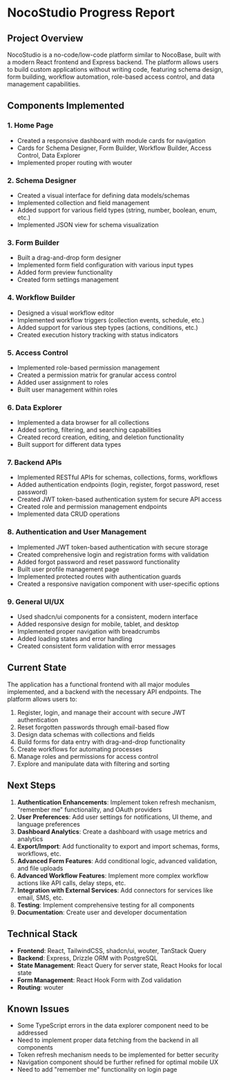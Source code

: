 # NocoStudio Progress Report

## Project Overview
NocoStudio is a no-code/low-code platform similar to NocoBase, built with a modern React frontend and Express backend. The platform allows users to build custom applications without writing code, featuring schema design, form building, workflow automation, role-based access control, and data management capabilities.

## Components Implemented

### 1. Home Page
- Created a responsive dashboard with module cards for navigation
- Cards for Schema Designer, Form Builder, Workflow Builder, Access Control, Data Explorer
- Implemented proper routing with wouter

### 2. Schema Designer
- Created a visual interface for defining data models/schemas
- Implemented collection and field management
- Added support for various field types (string, number, boolean, enum, etc.)
- Implemented JSON view for schema visualization

### 3. Form Builder
- Built a drag-and-drop form designer
- Implemented form field configuration with various input types
- Added form preview functionality
- Created form settings management

### 4. Workflow Builder
- Designed a visual workflow editor
- Implemented workflow triggers (collection events, schedule, etc.)
- Added support for various step types (actions, conditions, etc.)
- Created execution history tracking with status indicators

### 5. Access Control
- Implemented role-based permission management
- Created a permission matrix for granular access control
- Added user assignment to roles
- Built user management within roles

### 6. Data Explorer
- Implemented a data browser for all collections
- Added sorting, filtering, and searching capabilities
- Created record creation, editing, and deletion functionality
- Built support for different data types

### 7. Backend APIs
- Implemented RESTful APIs for schemas, collections, forms, workflows
- Added authentication endpoints (login, register, forgot password, reset password)
- Created JWT token-based authentication system for secure API access
- Created role and permission management endpoints
- Implemented data CRUD operations

### 8. Authentication and User Management
- Implemented JWT token-based authentication with secure storage
- Created comprehensive login and registration forms with validation
- Added forgot password and reset password functionality
- Built user profile management page
- Implemented protected routes with authentication guards
- Created a responsive navigation component with user-specific options

### 9. General UI/UX
- Used shadcn/ui components for a consistent, modern interface
- Added responsive design for mobile, tablet, and desktop
- Implemented proper navigation with breadcrumbs
- Added loading states and error handling
- Created consistent form validation with error messages

## Current State
The application has a functional frontend with all major modules implemented, and a backend with the necessary API endpoints. The platform allows users to:

1. Register, login, and manage their account with secure JWT authentication
2. Reset forgotten passwords through email-based flow
3. Design data schemas with collections and fields
4. Build forms for data entry with drag-and-drop functionality
5. Create workflows for automating processes
6. Manage roles and permissions for access control
7. Explore and manipulate data with filtering and sorting

## Next Steps
1. **Authentication Enhancements**: Implement token refresh mechanism, "remember me" functionality, and OAuth providers
2. **User Preferences**: Add user settings for notifications, UI theme, and language preferences
3. **Dashboard Analytics**: Create a dashboard with usage metrics and analytics
4. **Export/Import**: Add functionality to export and import schemas, forms, workflows, etc.
5. **Advanced Form Features**: Add conditional logic, advanced validation, and file uploads
6. **Advanced Workflow Features**: Implement more complex workflow actions like API calls, delay steps, etc.
7. **Integration with External Services**: Add connectors for services like email, SMS, etc.
8. **Testing**: Implement comprehensive testing for all components
9. **Documentation**: Create user and developer documentation

## Technical Stack
- **Frontend**: React, TailwindCSS, shadcn/ui, wouter, TanStack Query
- **Backend**: Express, Drizzle ORM with PostgreSQL
- **State Management**: React Query for server state, React Hooks for local state
- **Form Management**: React Hook Form with Zod validation
- **Routing**: wouter

## Known Issues
- Some TypeScript errors in the data explorer component need to be addressed
- Need to implement proper data fetching from the backend in all components
- Token refresh mechanism needs to be implemented for better security
- Navigation component should be further refined for optimal mobile UX
- Need to add "remember me" functionality on login page